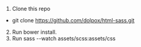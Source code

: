 1. Clone this repo 
  - git clone https://github.com/dolpox/html-sass.git 
2. Run bower install.
3. Run sass --watch assets/scss:assets/css
